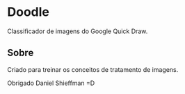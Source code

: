 # Doodle

Classificador de imagens do Google Quick Draw.

## Sobre

Criado para treinar os conceitos de tratamento de imagens.

Obrigado Daniel Shieffman =D
